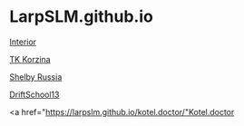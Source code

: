 # LarpSLM.github.io

<a href="https://larpslm.github.io/Interior/">Interior</a>

<a href="https://larpslm.github.io/tk_korzina/">TK Korzina</a>

<a href="https://larpslm.github.io/Shelby_Russia/">Shelby Russia</a>

<a href="https://LarpSLM.github.io/driftschool13/">DriftSchool13</a>

<a href="https://larpslm.github.io/kotel.doctor/"Kotel.doctor</a>
